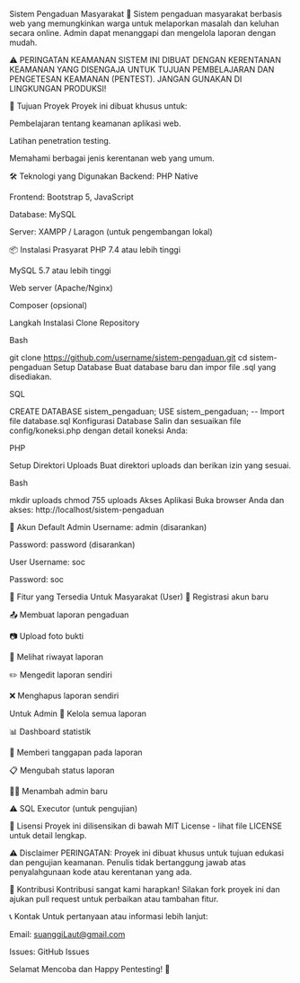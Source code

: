 Sistem Pengaduan Masyarakat 🏢
Sistem pengaduan masyarakat berbasis web yang memungkinkan warga untuk melaporkan masalah dan keluhan secara online. Admin dapat menanggapi dan mengelola laporan dengan mudah.

⚠️ PERINGATAN KEAMANAN
SISTEM INI DIBUAT DENGAN KERENTANAN KEAMANAN YANG DISENGAJA UNTUK TUJUAN PEMBELAJARAN DAN PENGETESAN KEAMANAN (PENTEST). JANGAN GUNAKAN DI LINGKUNGAN PRODUKSI!

🎯 Tujuan Proyek
Proyek ini dibuat khusus untuk:

Pembelajaran tentang keamanan aplikasi web.

Latihan penetration testing.

Memahami berbagai jenis kerentanan web yang umum.

🛠️ Teknologi yang Digunakan
Backend: PHP Native

Frontend: Bootstrap 5, JavaScript

Database: MySQL

Server: XAMPP / Laragon (untuk pengembangan lokal)

📦 Instalasi
Prasyarat
PHP 7.4 atau lebih tinggi

MySQL 5.7 atau lebih tinggi

Web server (Apache/Nginx)

Composer (opsional)

Langkah Instalasi
Clone Repository

Bash

git clone https://github.com/username/sistem-pengaduan.git
cd sistem-pengaduan
Setup Database
Buat database baru dan impor file .sql yang disediakan.

SQL

CREATE DATABASE sistem_pengaduan;
USE sistem_pengaduan;
-- Import file database.sql
Konfigurasi Database
Salin dan sesuaikan file config/koneksi.php dengan detail koneksi Anda:

PHP

<?php
$host = "localhost";
$user = "username_db";
$pass = "password_db"; 
$db   = "sistem_pengaduan";
?>
Setup Direktori Uploads
Buat direktori uploads dan berikan izin yang sesuai.

Bash

mkdir uploads
chmod 755 uploads
Akses Aplikasi
Buka browser Anda dan akses: http://localhost/sistem-pengaduan

👥 Akun Default
Admin
Username: admin (disarankan)

Password: password (disarankan)

User
Username: soc

Password: soc

🚀 Fitur yang Tersedia
Untuk Masyarakat (User)
📝 Registrasi akun baru

📤 Membuat laporan pengaduan

📷 Upload foto bukti

👀 Melihat riwayat laporan

✏️ Mengedit laporan sendiri

❌ Menghapus laporan sendiri

Untuk Admin
👥 Kelola semua laporan

📊 Dashboard statistik

💬 Memberi tanggapan pada laporan

📋 Mengubah status laporan

👨‍💼 Menambah admin baru

⚠️ SQL Executor (untuk pengujian)

📝 Lisensi
Proyek ini dilisensikan di bawah MIT License - lihat file LICENSE untuk detail lengkap.

⚠️ Disclaimer
PERINGATAN: Proyek ini dibuat khusus untuk tujuan edukasi dan pengujian keamanan. Penulis tidak bertanggung jawab atas penyalahgunaan kode atau kerentanan yang ada.

🤝 Kontribusi
Kontribusi sangat kami harapkan! Silakan fork proyek ini dan ajukan pull request untuk perbaikan atau tambahan fitur.

📞 Kontak
Untuk pertanyaan atau informasi lebih lanjut:

Email: suanggiLaut@gmail.com

Issues: GitHub Issues

Selamat Mencoba dan Happy Pentesting! 🎯
